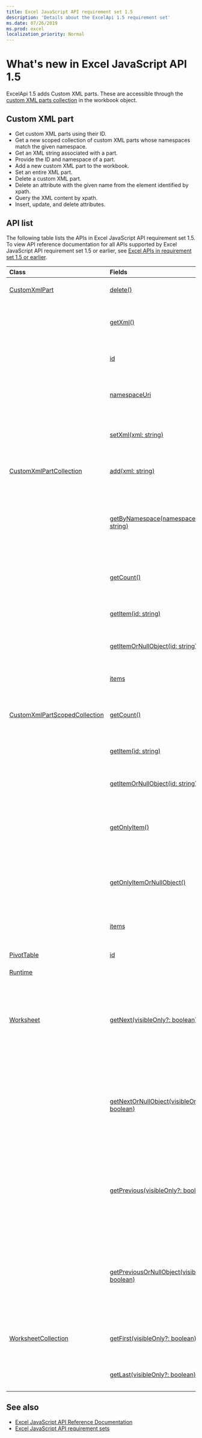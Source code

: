 ```yaml
---
title: Excel JavaScript API requirement set 1.5
description: 'Details about the ExcelApi 1.5 requirement set'
ms.date: 07/26/2019
ms.prod: excel
localization_priority: Normal
---
```


# What's new in Excel JavaScript API 1.5

ExcelApi 1.5 adds Custom XML parts. These are accessible through the [custom XML parts collection](/javascript/api/excel/excel.workbook#customxmlparts) in the workbook object.

## Custom XML part

* Get custom XML parts using their ID.
* Get a new scoped collection of custom XML parts whose namespaces match the given namespace.
* Get an XML string associated with a part.
* Provide the ID and namespace of a part.
* Add a new custom XML part to the workbook.
* Set an entire XML part.
* Delete a custom XML part.
* Delete an attribute with the given name from the element identified by xpath.
* Query the XML content by xpath.
* Insert, update, and delete attributes.

## API list

The following table lists the APIs in Excel JavaScript API requirement set 1.5. To view API reference documentation for all APIs supported by Excel JavaScript API requirement set 1.5 or earlier, see [Excel APIs in requirement set 1.5 or earlier](/javascript/api/excel?view=excel-js-1.5).

| Class | Fields | Description |
|:---|:---|:---|
|[CustomXmlPart](/javascript/api/excel/excel.customxmlpart)|[delete()](/javascript/api/excel/excel.customxmlpart#delete--)|Deletes the custom XML part.|
||[getXml()](/javascript/api/excel/excel.customxmlpart#getxml--)|Gets the custom XML part's full XML content.|
||[id](/javascript/api/excel/excel.customxmlpart#id)|The custom XML part's ID. Read-only.|
||[namespaceUri](/javascript/api/excel/excel.customxmlpart#namespaceuri)|The custom XML part's namespace URI. Read-only.|
||[setXml(xml: string)](/javascript/api/excel/excel.customxmlpart#setxml-xml-)|Sets the custom XML part's full XML content.|
|[CustomXmlPartCollection](/javascript/api/excel/excel.customxmlpartcollection)|[add(xml: string)](/javascript/api/excel/excel.customxmlpartcollection#add-xml-)|Adds a new custom XML part to the workbook.|
||[getByNamespace(namespaceUri: string)](/javascript/api/excel/excel.customxmlpartcollection#getbynamespace-namespaceuri-)|Gets a new scoped collection of custom XML parts whose namespaces match the given namespace.|
||[getCount()](/javascript/api/excel/excel.customxmlpartcollection#getcount--)|Gets the number of CustomXml parts in the collection.|
||[getItem(id: string)](/javascript/api/excel/excel.customxmlpartcollection#getitem-id-)|Gets a custom XML part based on its ID.|
||[getItemOrNullObject(id: string)](/javascript/api/excel/excel.customxmlpartcollection#getitemornullobject-id-)|Gets a custom XML part based on its ID.|
||[items](/javascript/api/excel/excel.customxmlpartcollection#items)|Gets the loaded child items in this collection.|
|[CustomXmlPartScopedCollection](/javascript/api/excel/excel.customxmlpartscopedcollection)|[getCount()](/javascript/api/excel/excel.customxmlpartscopedcollection#getcount--)|Gets the number of CustomXML parts in this collection.|
||[getItem(id: string)](/javascript/api/excel/excel.customxmlpartscopedcollection#getitem-id-)|Gets a custom XML part based on its ID.|
||[getItemOrNullObject(id: string)](/javascript/api/excel/excel.customxmlpartscopedcollection#getitemornullobject-id-)|Gets a custom XML part based on its ID.|
||[getOnlyItem()](/javascript/api/excel/excel.customxmlpartscopedcollection#getonlyitem--)|If the collection contains exactly one item, this method returns it.|
||[getOnlyItemOrNullObject()](/javascript/api/excel/excel.customxmlpartscopedcollection#getonlyitemornullobject--)|If the collection contains exactly one item, this method returns it.|
||[items](/javascript/api/excel/excel.customxmlpartscopedcollection#items)|Gets the loaded child items in this collection.|
|[PivotTable](/javascript/api/excel/excel.pivottable)|[id](/javascript/api/excel/excel.pivottable#id)|Id of the PivotTable. Read-only.|
|[Runtime](/javascript/api/excel/excel.runtime)||[Workbook](/javascript/api/excel/excel.workbook)|[customXmlParts](/javascript/api/excel/excel.workbook#customxmlparts)|Represents the collection of custom XML parts contained by this workbook. Read-only.|
|[Worksheet](/javascript/api/excel/excel.worksheet)|[getNext(visibleOnly?: boolean)](/javascript/api/excel/excel.worksheet#getnext-visibleonly-)|Gets the worksheet that follows this one. If there are no worksheets following this one, this method will throw an error.|
||[getNextOrNullObject(visibleOnly?: boolean)](/javascript/api/excel/excel.worksheet#getnextornullobject-visibleonly-)|Gets the worksheet that follows this one. If there are no worksheets following this one, this method will return a null object.|
||[getPrevious(visibleOnly?: boolean)](/javascript/api/excel/excel.worksheet#getprevious-visibleonly-)|Gets the worksheet that precedes this one. If there are no previous worksheets, this method will throw an error.|
||[getPreviousOrNullObject(visibleOnly?: boolean)](/javascript/api/excel/excel.worksheet#getpreviousornullobject-visibleonly-)|Gets the worksheet that precedes this one. If there are no previous worksheets, this method will return a null objet.|
|[WorksheetCollection](/javascript/api/excel/excel.worksheetcollection)|[getFirst(visibleOnly?: boolean)](/javascript/api/excel/excel.worksheetcollection#getfirst-visibleonly-)|Gets the first worksheet in the collection.|
||[getLast(visibleOnly?: boolean)](/javascript/api/excel/excel.worksheetcollection#getlast-visibleonly-)|Gets the last worksheet in the collection.|

## See also

- [Excel JavaScript API Reference Documentation](/javascript/api/excel&view=excel-js-1.5)
- [Excel JavaScript API requirement sets](./excel-api-requirement-sets.md)
